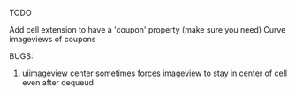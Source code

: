 TODO

Add cell extension to have a 'coupon' property (make sure you need)
Curve imageviews of coupons


BUGS:
1) uiimageview center sometimes forces imageview to stay in center of cell even after dequeud